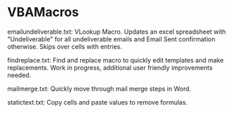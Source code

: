 # VBAMacros

emailundeliverable.txt: VLookup Macro. Updates an excel spreadsheet with "Undeliverable" for all undeliverable emails and Email Sent confirmation otherwise. Skips over cells with entries. 
	
findreplace.txt: Find and replace macro to quickly edit templates and make replacements. Work in progress, additional user friendly improvements needed.

mailmerge.txt: Quickly move through mail merge steps in Word. 

statictext.txt: Copy cells and paste values to remove formulas.
